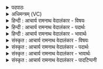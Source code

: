<details><summary>पदपाठः</summary>

म꣣हे꣢। नः꣣। अद्य꣢। अ꣣। द्य꣢। बो꣣धय। उ꣡षः꣢꣯। रा꣣ये꣢। दि꣣वि꣡त्म꣢ती। य꣡था꣢꣯। चि꣣त्। नः। अ꣡बो꣢꣯धयः। स꣣त्य꣡श्र꣢वसि। स꣣त्य꣢। श्र꣣वसि। वाय्ये꣢। सु꣡जा꣢꣯ते। सु। जा꣣ते। अ꣡श्व꣢꣯सूनृते। अ꣡श्व꣢꣯। सू꣣नृते। ४२१।
</details>

<details><summary>अधिमन्त्रम् (VC)</summary>

- उषाः
- सत्यश्रवा आत्रेयः
- पङ्क्तिः
- पञ्चमः
- ऐन्द्रं काण्डम्
</details>

<details><summary>हिन्दी : आचार्य रामनाथ वेदालंकार - विषयः</summary>

अगले मन्त्र का उषा देवता है। इसमें उषा से बोध प्रदान करने की प्रार्थना की गयी है।
</details>

<details><summary>हिन्दी : आचार्य रामनाथ वेदालंकार - पदार्थः</summary>

पदार्थान्वयभाषाः -  हे (उषः) प्राकृतिक उषा के समान मेरे आत्मलोक में उदित होती हुई अध्यात्मप्रभा ! (दिवित्मती) विवेकख्याति को प्रदीप्त करनेवाले गुणों से युक्त तू (नः) हमें (अद्य) आज (महे राये) योगसिद्धिरूप महान् ऐश्वर्य के लिए (बोधय) बोध प्रदान कर, (यथा) जैसे हे (सुजाते) शुभ जन्मवाली, (अश्वसूनृते) व्यापक प्रिय दिव्य वाणीवाली उषा ! तू (सत्यश्रवसि) सत्य यशवाले (वाय्ये) विस्तार योग्य जीवन में, हमें (अबोधयः) बोध प्रदान करती रही है ॥३॥
</details>

<details><summary>हिन्दी : आचार्य रामनाथ वेदालंकार - भावार्थः</summary>

भावार्थभाषाः -  जैसे प्रभातदीप्ति रूप उषा सबको निद्रा से जगाती है, वैसे ही आध्यात्मिक उषा हमें जागृति और प्रबोध प्रदान करे ॥३॥
</details>

<details><summary>संस्कृत : आचार्य रामनाथ वेदालंकार - विषयः</summary>

अथोषा देवता। सा बोधनाय प्रार्थ्यते।
</details>

<details><summary>संस्कृत : आचार्य रामनाथ वेदालंकार - पदार्थः</summary>

पदार्थान्वयभाषाः -  हे (उषः) प्रभातदीप्तिरिव ममात्मलोके समुदीयमाने अध्यात्मप्रभे ! (दिवित्मती२) विवेकख्यातिप्रदीपकगुणैर्युक्ता त्वम्। दिव् पूर्वात् इन्धी दीप्तौ धातोः क्विपि सम्पन्नात् ‘दिवित्’ प्रातिपदिकात् मतुपि स्त्रियां रूपम्। (नः) अस्मान् (अद्य) अस्मिन् दिने (महे राये) योगसिद्धिरूपाय महते ऐश्वर्याय (बोधय) बोधं प्रयच्छ, (यथा) येन प्रकारेण, इतः पूर्वं त्वम्, हे (सुजाते) शोभनजन्मवति, (अश्वसूनृते३) अश्वा व्याप्तिमती सूनृता प्रिया दिव्या वाग् यस्याः तादृशि उषः ! (सत्यश्रवसि) सत्ययशसि। श्रवः श्रवणीयं यशः। निरु० ११।९। सत्यं श्रवो यस्यास्तादृशि। बहुव्रीहौ पूर्वपदप्रकृतिस्वरः। (वाय्ये४) सन्ताननीये विस्तारणीये अस्माकं जीवने। वेञ् तन्तुसन्ताने धातोर्ण्यति रूपम्। (नः) अस्मान् (अबोधयः) बोधं प्रायच्छः ॥ सुजाते इत्यस्यामन्त्रितत्वेऽपि पादादित्वान्निघाताभावः। तस्य चाविद्यमानवत्त्वे पदात्परत्वाभावात् अश्वसूनृते इत्यपि न निहन्यते, किन्तु तत्र षाष्ठेनाद्युदात्तत्वमेव ॥३॥५
</details>

<details><summary>संस्कृत : आचार्य रामनाथ वेदालंकार - भावार्थः</summary>

भावार्थभाषाः -  यथा प्रभातदीप्तिरूपा उषाः सर्वान् शयनाज्जागरयति तथैवाध्यात्मिक्युषा अस्मान् जागरयेत् प्रबोधयेच्च ॥३॥
</details>

<details><summary>संस्कृत : आचार्य रामनाथ वेदालंकार - पादटिप्पनी</summary>

टिप्पणी:   १. ऋ० ५।७९।१, साम० १७४०। २. (दिवित्मता) दिवं प्रकाशम् इन्धते यैः प्रशस्तैः स्वगुणैः तद्वता इति ऋ० १।२६।२ भाष्ये द०। ३. अश्वा महती सूनृता वाग् यस्यास्तत्सम्बुद्धौ। अश्व इति महन्नाम (निघं० ३।६) इति ऋ० ५।७९।१ भाष्ये द०। अश्वां आशुकारिणी सूनृता वाक् यस्याः सा अश्वसूनृता—इति भ०। ४. (वाय्ये) तन्तुसदृशे सन्ताननीये विस्तारणीये सन्ततिरूपे इति तत्रैव ऋग्भाष्ये द०। सत्यश्रवसि ऋषौ विद्यमानान्, तस्य मम वश्यानित्यर्थः, वाय्ये वयस्य अपत्ये च विद्यमानान् यथा अबोधयः तथा अस्मान् अद्य बोधय। त्वमाविथ नर्यं तुर्वशं यदुं त्वं तुवीर्ति वय्यं शतक्रतो, ऋ० १।५४।६ इत्यादिषु वय्यश्च श्रूयते—इति भ०। वाय्ये वयपुत्रे सत्यश्रवसि मयि अनुगृहाणेत्यर्थः—इति सा०। ५. ऋग्भाष्ये दयानन्दर्षिर्ऋचमिमां स्त्री कीदृशी भवेदिति विषये व्याख्यातवान्। तथा च तदीयो भावार्थः—‘यथा प्रातर्वेला दिनं जनयित्वा सर्वाञ्जागरयति तथैव विदुषी स्त्री स्वसन्तानानविद्यानिद्रात उत्थाप्य विद्यां बोधयति’ इति।
</details>